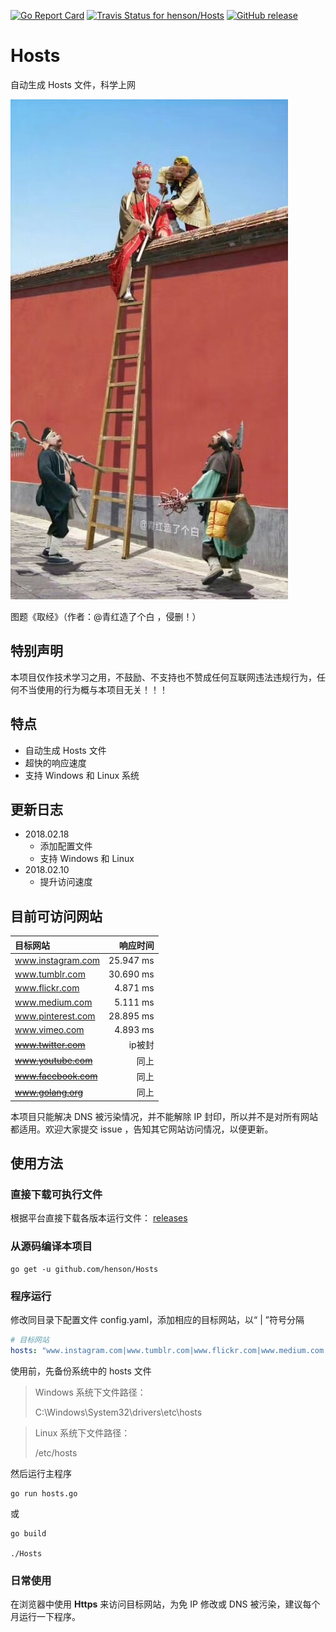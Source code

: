 [![Go Report Card](https://goreportcard.com/badge/github.com/henson/Hosts)](https://goreportcard.com/report/github.com/henson/Hosts)  [![Travis Status for henson/Hosts](https://travis-ci.org/henson/Hosts.svg?branch=master)](https://travis-ci.org/henson/Hosts)  [![GitHub release](https://img.shields.io/github/release/henson/Hosts.svg)](https://github.com/henson/Hosts/releases/tag/v1.0)

# Hosts
自动生成 Hosts 文件，科学上网

![](1947422058.jpg)

图题《取经》（作者：@青红造了个白 ，侵删！）

## 特别声明

本项目仅作技术学习之用，不鼓励、不支持也不赞成任何互联网违法违规行为，任何不当使用的行为概与本项目无关！！！

## 特点

- 自动生成 Hosts 文件
- 超快的响应速度
- 支持 Windows 和 Linux 系统

## 更新日志

- 2018.02.18
  - 添加配置文件
  - 支持 Windows 和 Linux
- 2018.02.10
  - 提升访问速度

## 目前可访问网站

|目标网站|响应时间|
|:------|------:|
|www.instagram.com|25.947 ms|
|www.tumblr.com|30.690 ms|
|www.flickr.com|4.871 ms|
|www.medium.com|5.111 ms|
|www.pinterest.com|28.895 ms|
|www.vimeo.com|4.893 ms|
|~~www.twitter.com~~|ip被封|
|~~www.youtube.com~~|同上|
|~~www.facebook.com~~|同上|
|~~www.golang.org~~|同上|

本项目只能解决 DNS 被污染情况，并不能解除 IP 封印，所以并不是对所有网站都适用。欢迎大家提交 issue ，告知其它网站访问情况，以便更新。

## 使用方法

### 直接下载可执行文件

根据平台直接下载各版本运行文件： [releases](https://github.com/henson/Hosts/releases)

### 从源码编译本项目

```
go get -u github.com/henson/Hosts
```

### 程序运行

修改同目录下配置文件 config.yaml，添加相应的目标网站，以“ | ”符号分隔

```yml
# 目标网站
hosts: "www.instagram.com|www.tumblr.com|www.flickr.com|www.medium.com|www.pinterest.com"
```

使用前，先备份系统中的 hosts 文件

> Windows 系统下文件路径：
> 
> C:\Windows\System32\drivers\etc\hosts

> Linux 系统下文件路径：
> 
> /etc/hosts


然后运行主程序

```
go run hosts.go
```

或

```
go build

./Hosts
```

### 日常使用

在浏览器中使用 **Https** 来访问目标网站，为免 IP 修改或 DNS 被污染，建议每个月运行一下程序。
